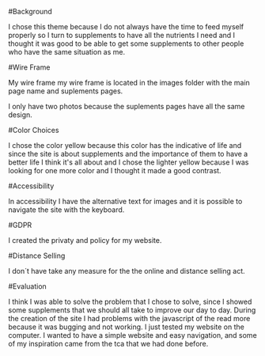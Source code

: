 #Background
<p>I chose this theme because I do not always have the time to feed myself properly so I turn to supplements to have all the nutrients I need and I thought it was good to be able to get some supplements to other people who have the same situation as me.</p>


#Wire Frame
<p>My wire frame my wire frame is located in the images folder with the main page name and suplements pages.</p>
<p>I only have two photos because the suplements pages have all the same design.</p>


#Color Choices
<p>I chose the color yellow because this color has the indicative of life and since the site is about supplements and the importance of them to have a better life I think it's all about and I chose the lighter yellow because I was looking for one more color and I thought it made a good contrast.</p>


#Accessibility
<p>In accessibility I have the alternative text for images and it is possible to navigate the site with the keyboard.</p>


#GDPR
<p>I created the privaty and policy for my website.</p>


#Distance Selling
<p>I don´t have take any measure for the the online and distance selling act.</p>


#Evaluation
<p>I think I was able to solve the problem that I chose to solve, since I showed some supplements that we should all take to improve our day to day.
During the creation of the site I had problems with the javascript of the read more because it was bugging and not working.
I just tested my website on the computer.
I wanted to have a simple website and easy navigation, and some of my inspiration came from the tca that we had done before.</p>
